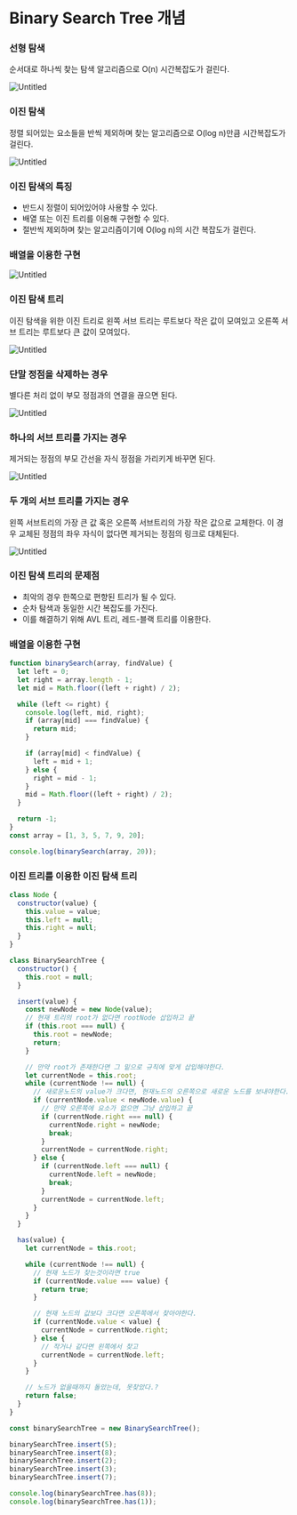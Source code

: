 # Binary Search Tree 개념

### 선형 탐색

순서대로 하나씩 찾는 탐색 알고리즘으로 O(n) 시간복잡도가 걸린다.

![Untitled](https://prod-files-secure.s3.us-west-2.amazonaws.com/d3cf9fec-22fc-4497-8749-8a20369906be/131c1a3b-1b70-4c8e-8be9-44cbbb726f3b/Untitled.png)

### 이진 탐색

정렬 되어있는 요소들을 반씩 제외하며 찾는 알고리즘으로 O(log n)만큼 시간복잡도가 걸린다.

![Untitled](https://prod-files-secure.s3.us-west-2.amazonaws.com/d3cf9fec-22fc-4497-8749-8a20369906be/bca5b41d-fb71-45e6-8c42-67a925b810d2/Untitled.png)

### 이진 탐색의 특징

- 반드시 정렬이 되어있어야 사용할 수 있다.
- 배열 또는 이진 트리를 이용해 구현할 수 있다.
- 절반씩 제외하며 찾는 알고리즘이기에 O(log n)의 시간 복잡도가 걸린다.

### 배열을 이용한 구현

![Untitled](https://prod-files-secure.s3.us-west-2.amazonaws.com/d3cf9fec-22fc-4497-8749-8a20369906be/eb63560e-c931-4c4e-bf62-66bb3dc32bc9/Untitled.png)

### 이진 탐색 트리

이진 탐색을 위한 이진 트리로 왼쪽 서브 트리는 루트보다 작은 값이 모여있고 오른쪽 서브 트리는 루트보다 큰 값이 모여있다.

![Untitled](https://prod-files-secure.s3.us-west-2.amazonaws.com/d3cf9fec-22fc-4497-8749-8a20369906be/8f433cc8-992d-4026-aaff-42badc4c2cbc/Untitled.png)

### 단말 정점을 삭제하는 경우

별다른 처리 없이 부모 정점과의 연결을 끊으면 된다.

![Untitled](https://prod-files-secure.s3.us-west-2.amazonaws.com/d3cf9fec-22fc-4497-8749-8a20369906be/9dd4b3e8-6c0c-49f5-89ed-4f1d7348a8fb/Untitled.png)

### 하나의 서브 트리를 가지는 경우

제거되는 정점의 부모 간선을 자식 정점을 가리키게 바꾸면 된다.

![Untitled](https://prod-files-secure.s3.us-west-2.amazonaws.com/d3cf9fec-22fc-4497-8749-8a20369906be/1797503c-f320-4ec4-8ae6-c5b5d9437736/Untitled.png)

### 두 개의 서브 트리를 가지는 경우

왼쪽 서브트리의 가장 큰 값 혹은 오른쪽 서브트리의 가장 작은 값으로 교체한다. 이 경우 교체된 정점의 좌우 자식이 없다면 제거되는 정점의 링크로 대체된다.

![Untitled](https://prod-files-secure.s3.us-west-2.amazonaws.com/d3cf9fec-22fc-4497-8749-8a20369906be/1d46eb15-5b8a-4187-b3c9-38b2466890bd/Untitled.png)

### 이진 탐색 트리의 문제점

- 최악의 경우 한쪽으로 편향된 트리가 될 수 있다.
- 순차 탐색과 동일한 시간 복잡도를 가진다.
- 이를 해결하기 위해 AVL 트리, 레드-블랙 트리를 이용한다.

### 배열을 이용한 구현

```jsx
function binarySearch(array, findValue) {
  let left = 0;
  let right = array.length - 1;
  let mid = Math.floor((left + right) / 2);

  while (left <= right) {
    console.log(left, mid, right);
    if (array[mid] === findValue) {
      return mid;
    }

    if (array[mid] < findValue) {
      left = mid + 1;
    } else {
      right = mid - 1;
    }
    mid = Math.floor((left + right) / 2);
  }

  return -1;
}
const array = [1, 3, 5, 7, 9, 20];

console.log(binarySearch(array, 20));
```

### 이진 트리를 이용한 이진 탐색 트리

```jsx
class Node {
  constructor(value) {
    this.value = value;
    this.left = null;
    this.right = null;
  }
}

class BinarySearchTree {
  constructor() {
    this.root = null;
  }

  insert(value) {
    const newNode = new Node(value);
    // 현재 트리의 root가 없다면 rootNode 삽입하고 끝
    if (this.root === null) {
      this.root = newNode;
      return;
    }

    // 만약 root가 존재한다면 그 밑으로 규칙에 맞게 삽입해야한다.
    let currentNode = this.root;
    while (currentNode !== null) {
      // 새로운노드의 value가 크다면, 현재노드의 오른쪽으로 새로운 노드를 보내야한다.
      if (currentNode.value < newNode.value) {
        // 만약 오른쪽에 요소가 없으면 그냥 삽입하고 끝
        if (currentNode.right === null) {
          currentNode.right = newNode;
          break;
        }
        currentNode = currentNode.right;
      } else {
        if (currentNode.left === null) {
          currentNode.left = newNode;
          break;
        }
        currentNode = currentNode.left;
      }
    }
  }

  has(value) {
    let currentNode = this.root;

    while (currentNode !== null) {
      // 현재 노드가 찾는것이라면 true
      if (currentNode.value === value) {
        return true;
      }

      // 현재 노드의 값보다 크다면 오른쪽에서 찾아야한다.
      if (currentNode.value < value) {
        currentNode = currentNode.right;
      } else {
        // 작거나 같다면 왼쪽에서 찾고
        currentNode = currentNode.left;
      }
    }

    // 노드가 없을때까지 돌았는데, 못찾았다.?
    return false;
  }
}

const binarySearchTree = new BinarySearchTree();

binarySearchTree.insert(5);
binarySearchTree.insert(8);
binarySearchTree.insert(2);
binarySearchTree.insert(3);
binarySearchTree.insert(7);

console.log(binarySearchTree.has(8));
console.log(binarySearchTree.has(1));
```
